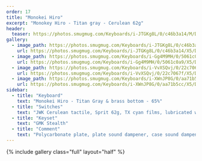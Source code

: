 ```yaml
---
order: 17
title: "Monokei Hiro"
excerpt: "Monokey Hiro - Titan gray - Cerulean 62g"
header:
  teaser: https://photos.smugmug.com/Keyboards/i-JTGKg8L/0/c46b3a14/M/DSC_2908-NEF-M.jpg
gallery:
  - image_path: https://photos.smugmug.com/Keyboards/i-JTGKg8L/0/c46b3a14/M/DSC_2908-NEF-M.jpg
    url: https://photos.smugmug.com/Keyboards/i-JTGKg8L/0/c46b3a14/X5/DSC_2908-NEF-X5.jpg
  - image_path: https://photos.smugmug.com/Keyboards/i-Gg4M9MH/0/5061c0a9/M/DSC_2906-NEF-M.jpg
    url: https://photos.smugmug.com/Keyboards/i-Gg4M9MH/0/5061c0a9/X5/DSC_2906-NEF-X5.jpg
  - image_path: https://photos.smugmug.com/Keyboards/i-VvXSQvj/0/22c7067f/M/DSC_2914-NEF-M.jpg
    url: https://photos.smugmug.com/Keyboards/i-VvXSQvj/0/22c7067f/X5/DSC_2914-NEF-X5.jpg
  - image_path: https://photos.smugmug.com/Keyboards/i-XWnJP8G/0/aa71b5cc/M/DSC_2927-NEF-M.jpg
    url: https://photos.smugmug.com/Keyboards/i-XWnJP8G/0/aa71b5cc/X5/DSC_2927-NEF-X5.jpg
sidebar:
  - title: "Keyboard"
    text: "Monokei Hiro - Titan Gray & brass bottom - 65%"
  - title: "Switches"
    text: "JWK Cerulean tactile, Sprit 62g, TX cyan films, lubricated with krytox mix"
  - title: "Keyset"
    text: "GMK Stealth"
  - title: "Comment"
    text: "Polycarbonate plate, plate sound dampener, case sound dampener, full brass bottom"
---
```


{% include gallery class="full" layout="half" %}
